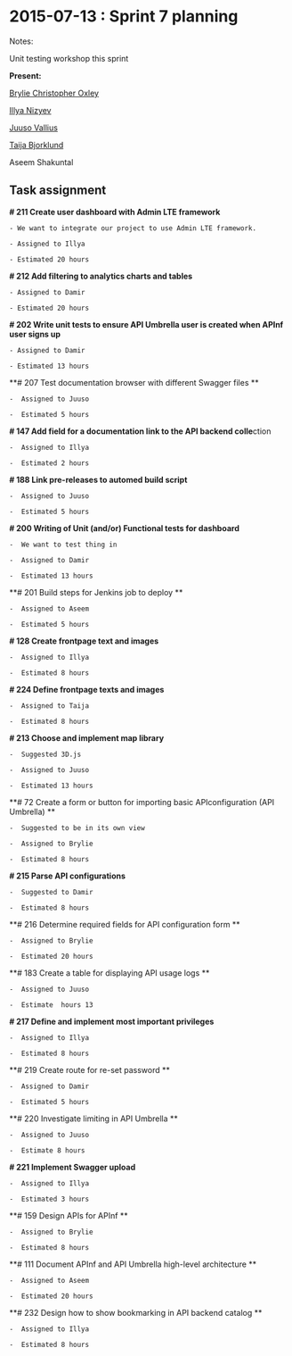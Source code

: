 # 2015-07-13 : Sprint 7 planning

Notes:

Unit testing workshop this sprint

**Present:**

[Brylie Christopher Oxley](https://www.openhub.net/accounts/brylie)

[Illya Nizyev](/ep/profile/w4lbdyiXvgi)

[Juuso Vallius](/ep/profile/tPN01rySCnJ)

[Taija Bjorklund](/ep/profile/qMJYdtOf8Ww)

Aseem Shakuntal

## Task assignment

**# 211 Create user dashboard with Admin LTE framework**

    - We want to integrate our project to use Admin LTE framework. 

    - Assigned to Illya

    - Estimated 20 hours

**# 212 Add filtering to analytics charts and tables**

    - Assigned to Damir

    - Estimated 20 hours

**# 202 Write unit tests to ensure API Umbrella user is created when APInf user signs up**

    - Assigned to Damir

    - Estimated 13 hours        

**# 207 Test documentation browser with different Swagger files **

    -  Assigned to Juuso

    -  Estimated 5 hours

**# 147 Add field for a documentation link to the API backend colle**ction 

    -  Assigned to Illya

    -  Estimated 2 hours

**# 188 Link pre-releases to automed build script**

    -  Assigned to Juuso

    -  Estimated 5 hours

**# 200 Writing of Unit (and/or) Functional tests for dashboard**

    -  We want to test thing in   

    -  Assigned to Damir

    -  Estimated 13 hours

**# 201 Build steps for Jenkins job to deploy **

    -  Assigned to Aseem

    -  Estimated 5 hours

**# 128 Create frontpage text and images**

    -  Assigned to Illya

    -  Estimated 8 hours

**# 224 Define frontpage texts and images**

    -  Assigned to Taija

    -  Estimated 8 hours

**# 213 Choose and implement map library**

    -  Suggested 3D.js

    -  Assigned to Juuso

    -  Estimated 13 hours

**# 72 Create a form or button for importing basic APIconfiguration (API Umbrella) **

    -  Suggested to be in its own view    

    -  Assigned to Brylie 

    -  Estimated 8 hours

**# 215 Parse API configurations**

    -  Suggested to Damir

    -  Estimated 8 hours

**# 216 Determine required fields for API configuration form **

    -  Assigned to Brylie

    -  Estimated 20 hours

**# 183 Create a table for displaying API usage logs **

    -  Assigned to Juuso

    -  Estimate  hours 13

**# 217 Define and implement most important privileges**

    -  Assigned to Illya

    -  Estimated 8 hours

**# 219 Create route for re-set password  **

    -  Assigned to Damir

    -  Estimated 5 hours

**# 220 Investigate limiting in API Umbrella  **

    -  Assigned to Juuso

    -  Estimate 8 hours

**# 221 Implement Swagger upload**

    -  Assigned to Illya

    -  Estimated 3 hours 

**# 159 Design APIs for APInf      **

    -  Assigned to Brylie

    -  Estimated 8 hours

**# 111 Document APInf and API Umbrella high-level architecture  **

    -  Assigned to Aseem 

    -  Estimated 20 hours

**# 232 Design how to show bookmarking in API backend catalog  **

    -  Assigned to Illya

    -  Estimated 8 hours
